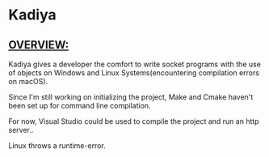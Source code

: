 # Kadiya

<u><h2>OVERVIEW:</h2></u>
<p>Kadiya gives a developer the comfort to write socket programs with the use of objects on Windows and Linux Systems(encountering compilation errors on macOS).</p>

<p>Since I'm still working on initializing the project, Make and Cmake haven't been set up for command line compilation.</p>
<p>For now, Visual Studio could be used to compile the project and run an http server..</p>
<p>Linux throws a runtime-error.</p>
